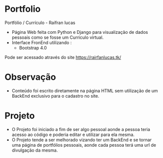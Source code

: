 # Portfolio
Portfólio / Currículo - Raifran lucas
 - Página Web feita com Python e Django para visualização de dados pessoais como se fosse um Curriculo virtual.
 - Interface FronEnd utilizando :
    - Bootstrap 4.0

Pode ser acessado através do site https://rairfanlucas.tk/

# Observação
  - Conteúdo foi escrito diretamente na página HTML sem utilização de um BackEnd exclusivo para o cadastro
  no site.
  
# Projeto
  - O Projeto foi iniciado a fim de ser algo pessoal aonde a pessoa teria acesso ao código e poderia editar e utilizar para ela mesma.
  - O Projeto tende a ser melhorado vizando ter um BackEnd e se tornar uma página de portfólios pessoais, aonde cada pessoa
  terá uma url de divulgação da mesma.
